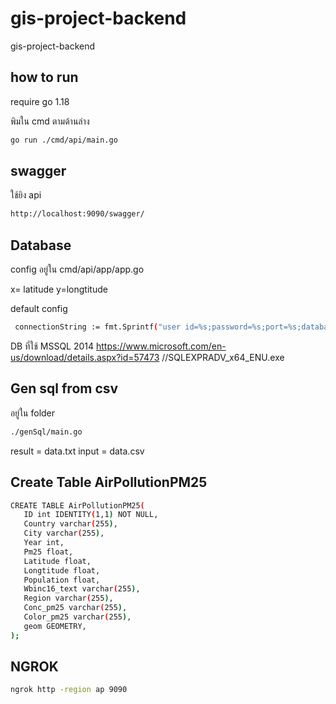 # gis-project-backend
gis-project-backend

## how to run
require go 1.18

พิมใน cmd ตามด้านล่าง
```bash
go run ./cmd/api/main.go 
```

## swagger

ใช้ยิง api
```bash
http://localhost:9090/swagger/
```

## Database
 config อยู่ใน cmd/api/app/app.go

x= latitude y=longtitude

  default config
```bash
 connectionString := fmt.Sprintf("user id=%s;password=%s;port=%s;database=%s", "sa", "@dmin", "1433", "SpatialDB")
 ```
DB ที่ใช้ MSSQL 2014 https://www.microsoft.com/en-us/download/details.aspx?id=57473  //SQLEXPRADV_x64_ENU.exe

## Gen sql from csv

อยู่ใน folder

```bash
./genSql/main.go
 ```
 result = data.txt
 input = data.csv

 ## Create Table AirPollutionPM25
 
 ```bash
CREATE TABLE AirPollutionPM25(
    ID int IDENTITY(1,1) NOT NULL,
    Country varchar(255),
    City varchar(255),
    Year int,
    Pm25 float,
    Latitude float,
    Longtitude float,
    Population float,
    Wbinc16_text varchar(255),
    Region varchar(255),
    Conc_pm25 varchar(255),
    Color_pm25 varchar(255),
    geom GEOMETRY,
);
 ```

## NGROK
 ```bash
ngrok http -region ap 9090
 ```